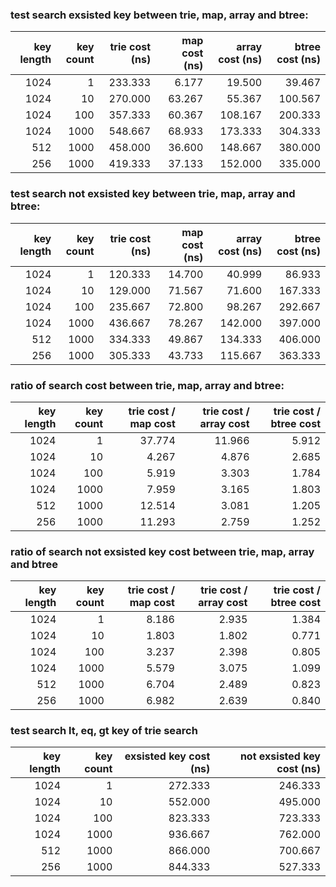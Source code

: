 
### test search exsisted key between trie, map, array and btree:

| key length | key count | trie cost (ns) | map cost (ns) | array cost (ns) | btree cost (ns) |
| ---:       | ---:      | ---:           | ---:          | ---:            | ---:            |
| 1024       | 1         | 233.333        | 6.177         | 19.500          | 39.467          |
| 1024       | 10        | 270.000        | 63.267        | 55.367          | 100.567         |
| 1024       | 100       | 357.333        | 60.367        | 108.167         | 200.333         |
| 1024       | 1000      | 548.667        | 68.933        | 173.333         | 304.333         |
| 512        | 1000      | 458.000        | 36.600        | 148.667         | 380.000         |
| 256        | 1000      | 419.333        | 37.133        | 152.000         | 335.000         |

### test search not exsisted key between trie, map, array and btree:

| key length | key count | trie cost (ns) | map cost (ns) | array cost (ns) | btree cost (ns) |
| ---:       | ---:      | ---:           | ---:          | ---:            | ---:            |
| 1024       | 1         | 120.333        | 14.700        | 40.999          | 86.933          |
| 1024       | 10        | 129.000        | 71.567        | 71.600          | 167.333         |
| 1024       | 100       | 235.667        | 72.800        | 98.267          | 292.667         |
| 1024       | 1000      | 436.667        | 78.267        | 142.000         | 397.000         |
| 512        | 1000      | 334.333        | 49.867        | 134.333         | 406.000         |
| 256        | 1000      | 305.333        | 43.733        | 115.667         | 363.333         |

### ratio of search cost between trie, map, array and btree:

| key length | key count | trie cost / map cost | trie cost / array cost | trie cost / btree cost |
| ---:       | ---:      | ---:                 | ---:                   | ---:                   |
| 1024       | 1         | 37.774               | 11.966                 | 5.912                  |
| 1024       | 10        | 4.267                | 4.876                  | 2.685                  |
| 1024       | 100       | 5.919                | 3.303                  | 1.784                  |
| 1024       | 1000      | 7.959                | 3.165                  | 1.803                  |
| 512        | 1000      | 12.514               | 3.081                  | 1.205                  |
| 256        | 1000      | 11.293               | 2.759                  | 1.252                  |

### ratio of search not exsisted key cost between trie, map, array and btree

| key length | key count | trie cost / map cost | trie cost / array cost | trie cost / btree cost |
| ---:       | ---:      | ---:                 | ---:                   | ---:                   |
| 1024       | 1         | 8.186                | 2.935                  | 1.384                  |
| 1024       | 10        | 1.803                | 1.802                  | 0.771                  |
| 1024       | 100       | 3.237                | 2.398                  | 0.805                  |
| 1024       | 1000      | 5.579                | 3.075                  | 1.099                  |
| 512        | 1000      | 6.704                | 2.489                  | 0.823                  |
| 256        | 1000      | 6.982                | 2.639                  | 0.840                  |

### test search lt, eq, gt key of trie search

| key length | key count | exsisted  key cost (ns) | not exsisted key cost (ns) |
| ---:       | ---:      | ---:                    | ---:                       |
| 1024       | 1         | 272.333                 | 246.333                    |
| 1024       | 10        | 552.000                 | 495.000                    |
| 1024       | 100       | 823.333                 | 723.333                    |
| 1024       | 1000      | 936.667                 | 762.000                    |
| 512        | 1000      | 866.000                 | 700.667                    |
| 256        | 1000      | 844.333                 | 527.333                    |
